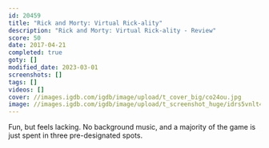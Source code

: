 ```yaml
---
id: 20459
title: "Rick and Morty: Virtual Rick-ality"
description: "Rick and Morty: Virtual Rick-ality - Review"
score: 50
date: 2017-04-21
completed: true
goty: []
modified_date: 2023-03-01
screenshots: []
tags: []
videos: []
cover: //images.igdb.com/igdb/image/upload/t_cover_big/co24ou.jpg
image: //images.igdb.com/igdb/image/upload/t_screenshot_huge/idrs5vnlt4wvm8zep2pr.jpg
---
```

Fun, but feels lacking. No background music, and a majority of the game is just spent in three pre-designated spots. 